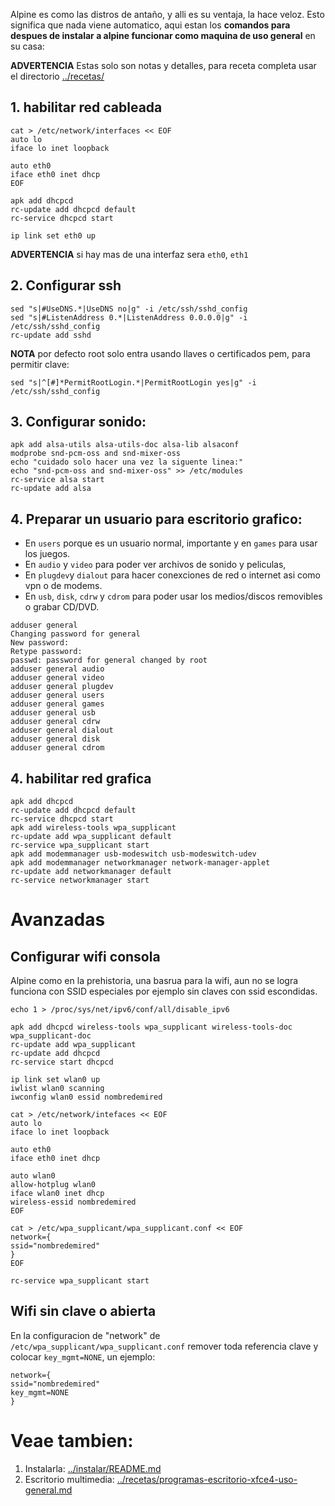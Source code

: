
Alpine es como las distros de antaño, y alli es su ventaja, la hace veloz. 
Esto significa que nada viene automatico, aqui estan los **comandos para 
despues de instalar a alpine funcionar como maquina de uso general** en su casa:

**ADVERTENCIA** Estas solo son notas y detalles, para receta completa usar el directorio [../recetas/](../recetas/)


## 1. habilitar red cableada

```
cat > /etc/network/interfaces << EOF
auto lo
iface lo inet loopback

auto eth0
iface eth0 inet dhcp
EOF

apk add dhcpcd
rc-update add dhcpcd default
rc-service dhcpcd start

ip link set eth0 up
```

**ADVERTENCIA** si hay mas de una interfaz sera `eth0`, `eth1`

## 2. Configurar ssh

```
sed "s|#UseDNS.*|UseDNS no|g" -i /etc/ssh/sshd_config
sed "s|#ListenAddress 0.*|ListenAddress 0.0.0.0|g" -i /etc/ssh/sshd_config
rc-update add sshd
```

**NOTA** por defecto root solo entra usando llaves o certificados pem, para permitir clave:

```
sed "s|^[#]*PermitRootLogin.*|PermitRootLogin yes|g" -i /etc/ssh/sshd_config
```

## 3. Configurar sonido:

```
apk add alsa-utils alsa-utils-doc alsa-lib alsaconf
modprobe snd-pcm-oss and snd-mixer-oss
echo "cuidado solo hacer una vez la siguente linea:"
echo "snd-pcm-oss and snd-mixer-oss" >> /etc/modules
rc-service alsa start
rc-update add alsa
```

## 4. Preparar un usuario para escritorio grafico:


* En `users` porque es un usuario normal, importante y en `games` para usar los juegos.
* En `audio` y `video` para poder ver archivos de sonido y peliculas, 
* En `plugdev`y `dialout` para hacer conexciones de red o internet asi como vpn o de modems.
* En `usb`, `disk`, `cdrw` y `cdrom` para poder usar los medios/discos removibles o grabar CD/DVD.

```
adduser general
Changing password for general
New password: 
Retype password: 
passwd: password for general changed by root
adduser general audio
adduser general video
adduser general plugdev
adduser general users
adduser general games
adduser general usb
adduser general cdrw
adduser general dialout
adduser general disk
adduser general cdrom
```


## 4. habilitar red grafica

```
apk add dhcpcd
rc-update add dhcpcd default
rc-service dhcpcd start
apk add wireless-tools wpa_supplicant
rc-update add wpa_supplicant default
rc-service wpa_supplicant start
apk add modemmanager usb-modeswitch usb-modeswitch-udev
apk add modemmanager networkmanager network-manager-applet
rc-update add networkmanager default
rc-service networkmanager start
```

# Avanzadas


## Configurar wifi consola

Alpine como en la prehistoria, una basrua para la wifi, aun 
no se logra funciona con SSID especiales por ejemplo sin claves con ssid escondidas.

```
echo 1 > /proc/sys/net/ipv6/conf/all/disable_ipv6

apk add dhcpcd wireless-tools wpa_supplicant wireless-tools-doc wpa_supplicant-doc
rc-update add wpa_supplicant
rc-update add dhcpcd
rc-service start dhcpcd

ip link set wlan0 up
iwlist wlan0 scanning
iwconfig wlan0 essid nombredemired

cat > /etc/network/intefaces << EOF
auto lo
iface lo inet loopback

auto eth0
iface eth0 inet dhcp

auto wlan0
allow-hotplug wlan0
iface wlan0 inet dhcp
wireless-essid nombredemired
EOF

cat > /etc/wpa_supplicant/wpa_supplicant.conf << EOF
network={
ssid="nombredemired"
}
EOF

rc-service wpa_supplicant start
```

## Wifi sin clave o abierta

En la configuracion de "network" de `/etc/wpa_supplicant/wpa_supplicant.conf` 
remover toda referencia clave y colocar `key_mgmt=NONE`, un ejemplo:

```
network={
ssid="nombredemired"
key_mgmt=NONE
}
```

# Veae tambien:

1. Instalarla: [../instalar/README.md](../instalar/README.md)
2. Escritorio multimedia: [../recetas/programas-escritorio-xfce4-uso-general.md](../recetas/programas-escritorio-xfce4-uso-general.md)
